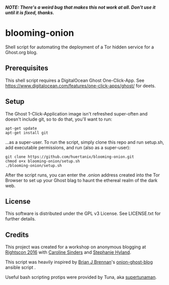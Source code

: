 ***NOTE: There's a weird bug that makes this not work at all. Don't use it until it is fixed, thanks.***

# blooming-onion
Shell script for automating the deployment of a Tor hidden service for a Ghost.org blog.

## Prerequisites
This shell script requires a DigitalOcean Ghost One-Click-App. See https://www.digitalocean.com/features/one-click-apps/ghost/ for deets.

## Setup
The Ghost 1-Click-Application image isn't refreshed super-often and doesn't include git, so to do that, you'll want to run:

    apt-get update
    apt-get install git

...as a super-user. To run the script, simply clone this repo and run setup.sh, add executable permissions, and run (also as a super-user):

    git clone https://github.com/huertanix/blooming-onion.git
    chmod o+x blooming-onion/setup.sh
    ./blooming-onion/setup.sh
    
After the script runs, you can enter the .onion address created into the Tor Browser to set up your Ghost blag to haunt the ethereal realm of the dark web.

## License
This software is distributed under the GPL v3 License. See LICENSE.txt for further details.

## Credits
This project was created for a workshop on anonymous blogging at [Rightscon 2016](https://www.rightscon.org/) with [Caroline Sinders](https://twitter.com/carolinesinders) and [Stephanie Hyland](https://twitter.com/corcra).

This script was heavily inspired by [Brian J Brennan](https://twitter.com/brianloveswords)'s  [onion-ghost-blog](https://github.com/brianloveswords/onion-ghost-blog) ansible script .

Useful bash scripting protips were provided by Tuna, aka [supertunaman](https://twitter.com/supertunaman).
